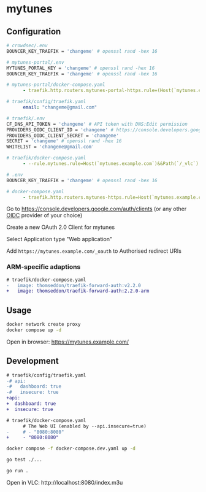 # mytunes

## Configuration

```bash
# crowdsec/.env
BOUNCER_KEY_TRAEFIK = 'changeme' # openssl rand -hex 16
```

```bash
# mytunes-portal/.env
MYTUNES_PORTAL_KEY = 'changeme' # openssl rand -hex 16
BOUNCER_KEY_TRAEFIK = 'changeme' # openssl rand -hex 16
```

```yaml
# mytunes-portal/docker-compose.yaml
      - traefik.http.routers.mytunes-portal-https.rule=(Host(`mytunes.example.com`)&&Path(`/`))||(Host(`mytunes.example.com`)&&Path(`/_vlc`))
```

```yaml
# traefik/config/traefik.yaml
      email: "changeme@gmail.com"
```

```bash
# traefik/.env
CF_DNS_API_TOKEN = 'changeme' # API token with DNS:Edit permission
PROVIDERS_OIDC_CLIENT_ID = 'changeme' # https://console.developers.google.com/auth/clients
PROVIDERS_OIDC_CLIENT_SECRET = 'changeme'
SECRET = 'changeme' # openssl rand -hex 16
WHITELIST = 'changeme@gmail.com'
```

```yaml
# traefik/docker-compose.yaml
      - --rule.mytunes.rule=Host(`mytunes.example.com`)&&Path(`/_vlc`)
```

```bash
# .env
BOUNCER_KEY_TRAEFIK = 'changeme' # openssl rand -hex 16
```

```yaml
# docker-compose.yaml
      - traefik.http.routers.mytunes-https.rule=Host(`mytunes.example.com`)
```

Go to https://console.developers.google.com/auth/clients (or any other [OIDC](https://openid.net/developers/how-connect-works/) provider of your choice)

Create a new OAuth 2.0 Client for mytunes

Select Application type "Web application"

Add `https://mytunes.example.com/_oauth` to Authorised redirect URIs

### ARM-specific adaptions

```diff
# traefik/docker-compose.yaml
-   image: thomseddon/traefik-forward-auth:v2.2.0
+   image: thomseddon/traefik-forward-auth:2.2.0-arm
```

## Usage

```bash
docker network create proxy
docker compose up -d
```

Open in browser: https://mytunes.example.com/

## Development

```diff
# traefik/config/traefik.yaml
-# api:
-#   dashboard: true
-#   insecure: true
+api:
+  dashboard: true
+  insecure: true
```

```diff
# traefik/docker-compose.yaml
      # The Web UI (enabled by --api.insecure=true)
-     # - "8080:8080"
+     - "8080:8080"
```

```bash
docker compose -f docker-compose.dev.yaml up -d
```

```bash
go test ./...
```

```bash
go run .
```

Open in VLC: http://localhost:8080/index.m3u
